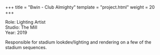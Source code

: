 +++
title = "Bwin - Club Almighty"
template = "project.html"
weight = 20
+++

Role: Lighting Artist  
Studio: The Mill  
Year: 2019  

Responsible for stadium lookdev/lighting and rendering on a few of the stadium sequences.


